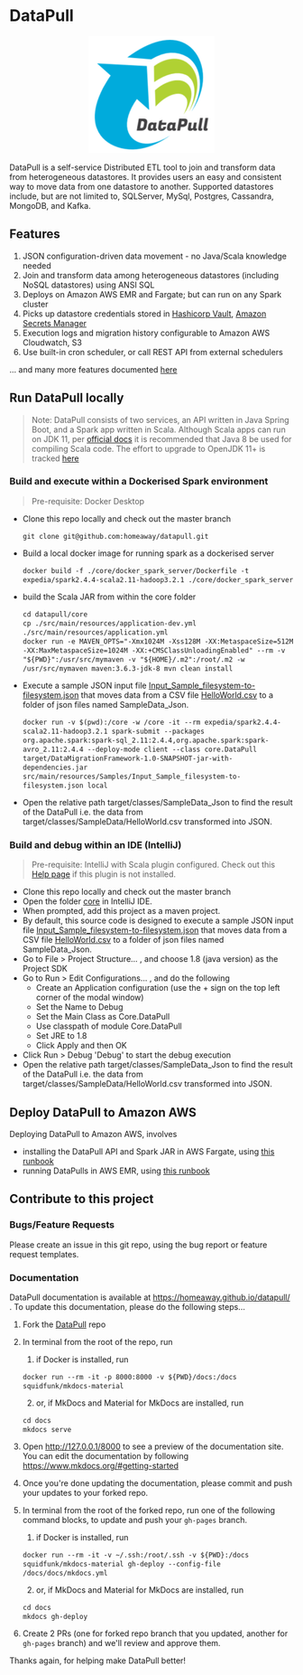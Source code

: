 # DataPull #
<p align="center">
  <img width="222" height="207" src="./docs/docs/media/logo_transparent.png">
</p>
DataPull is a self-service Distributed ETL tool to join and transform data from heterogeneous datastores. It provides users an easy and consistent way to move data from one datastore to another. Supported datastores include, but are not limited to, SQLServer, MySql, Postgres, Cassandra, MongoDB, and Kafka.

## Features
1. JSON configuration-driven data movement - no Java/Scala knowledge needed
1. Join and transform data among heterogeneous datastores (including NoSQL datastores) using ANSI SQL
1. Deploys on Amazon AWS EMR and Fargate; but can run on any Spark cluster
1. Picks up datastore credentials stored in [Hashicorp Vault](https://www.vaultproject.io), [Amazon Secrets Manager](https://aws.amazon.com/secrets-manager/)
1. Execution logs and migration history configurable to Amazon AWS Cloudwatch, S3
1. Use built-in cron scheduler, or call REST API from external schedulers

... and many more features documented [here](https://github.com/homeaway/datapull/blob/master/core/src/main/resources/Samples/Input_Json_Specification.json)

## Run DataPull locally
> Note: DataPull consists of two services, an API written in Java Spring Boot, and a Spark app written in Scala. Although Scala apps can run on JDK 11, per [official docs](https://docs.scala-lang.org/overviews/jdk-compatibility/overview.html#jdk-11-compatibility-notes) it is recommended that Java 8 be used for compiling Scala code. The effort to upgrade to OpenJDK 11+ is tracked [here](https://github.com/homeaway/datapull/issues/2)

### Build and execute within a Dockerised Spark environment
> Pre-requisite: Docker Desktop
* Clone this repo locally and check out the master branch
  ```shell script
  git clone git@github.com:homeaway/datapull.git
  ```
* Build a local docker image for running spark as a dockerised server
  ```shell script
  docker build -f ./core/docker_spark_server/Dockerfile -t expedia/spark2.4.4-scala2.11-hadoop3.2.1 ./core/docker_spark_server
  ```
* build the Scala JAR from within the core folder
  ```shell script
  cd datapull/core
  cp ./src/main/resources/application-dev.yml ./src/main/resources/application.yml
  docker run -e MAVEN_OPTS="-Xmx1024M -Xss128M -XX:MetaspaceSize=512M -XX:MaxMetaspaceSize=1024M -XX:+CMSClassUnloadingEnabled" --rm -v "${PWD}":/usr/src/mymaven -v "${HOME}/.m2":/root/.m2 -w /usr/src/mymaven maven:3.6.3-jdk-8 mvn clean install
  ```
* Execute a sample JSON input file [Input_Sample_filesystem-to-filesystem.json](core/src/main/resources/Input_Sample_filesystem-to-filesystem.json) that moves data from a CSV file [HelloWorld.csv](core/src/main/resources/SampleData/HelloWorld.csv) to a folder of json files named SampleData_Json.  
  ```
  docker run -v $(pwd):/core -w /core -it --rm expedia/spark2.4.4-scala2.11-hadoop3.2.1 spark-submit --packages org.apache.spark:spark-sql_2.11:2.4.4,org.apache.spark:spark-avro_2.11:2.4.4 --deploy-mode client --class core.DataPull target/DataMigrationFramework-1.0-SNAPSHOT-jar-with-dependencies.jar src/main/resources/Samples/Input_Sample_filesystem-to-filesystem.json local
  ```
* Open the relative path target/classes/SampleData_Json to find the result of the DataPull i.e. the data from target/classes/SampleData/HelloWorld.csv transformed into JSON.

### Build and debug within an IDE (IntelliJ) ###	
> Pre-requisite: IntelliJ with Scala plugin configured. Check out this [Help page](https://docs.scala-lang.org/getting-started-intellij-track/getting-started-with-scala-in-intellij.html) if this plugin is not installed.	
* Clone this repo locally and check out the master branch	
* Open the folder [core](core) in IntelliJ IDE.	
* When prompted, add this project as a maven project.	
* By default, this source code is designed to execute a sample JSON input file [Input_Sample_filesystem-to-filesystem.json](core/src/main/resources/Input_Sample_filesystem-to-filesystem.json) that moves data from a CSV file [HelloWorld.csv](core/src/main/resources/SampleData/HelloWorld.csv) to a folder of json files named SampleData_Json.	
* Go to File > Project Structure... , and choose 1.8 (java version) as the Project SDK	
* Go to Run > Edit Configurations... , and do the following	
    * Create an Application configuration (use the + sign on the top left corner of the modal window)	
    * Set the Name to Debug	
    * Set the Main Class as Core.DataPull	
    * Use classpath of module Core.DataPull	
    * Set JRE to 1.8	
    * Click Apply and then OK	
* Click Run > Debug 'Debug' to start the debug execution	
* Open the relative path target/classes/SampleData_Json to find the result of the DataPull i.e. the data from target/classes/SampleData/HelloWorld.csv transformed into JSON.

## Deploy DataPull to Amazon AWS

Deploying DataPull to Amazon AWS, involves
- installing the DataPull API and Spark JAR in AWS Fargate, using [this runbook](https://homeaway.github.io/datapull/install_on_aws/)
- running DataPulls in AWS EMR, using [this runbook](https://homeaway.github.io/datapull/emr_runbook/)

## Contribute to this project

### Bugs/Feature Requests

Please create an issue in this git repo, using the bug report or feature request templates.

### Documentation

DataPull documentation is available at https://homeaway.github.io/datapull/ . To update this documentation, please do the following steps...

1. Fork the [DataPull](https://github.com/homeaway/datapull) repo

1. In terminal from the root of the repo, run 
    1. if Docker is installed, run 
    ```
    docker run --rm -it -p 8000:8000 -v ${PWD}/docs:/docs squidfunk/mkdocs-material
    ```
    2. or, if MkDocs and Material for MkDocs are installed, run 
    ```
    cd docs
    mkdocs serve
    ```

1. Open http://127.0.0.1/8000 to see a preview of the documentation site. You can edit the documentation by following https://www.mkdocs.org/#getting-started

1. Once you're done updating the documentation, please commit and push your updates to your forked repo. 

1. In terminal from the root of the forked repo, run one of the following command blocks, to update and push your `gh-pages` branch.
    1. if Docker is installed, run 
    ```
    docker run --rm -it -v ~/.ssh:/root/.ssh -v ${PWD}:/docs squidfunk/mkdocs-material gh-deploy --config-file /docs/docs/mkdocs.yml
    ```
    2. or, if MkDocs and Material for MkDocs are installed, run 
    ```
    cd docs
    mkdocs gh-deploy
    ```

1. Create 2 PRs (one for forked repo branch that you updated, another for `gh-pages` branch) and we'll review and approve them.

Thanks again, for helping make DataPull better!